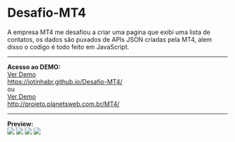 # Desafio-MT4
A empresa MT4 me desafiou a criar uma pagina que exibi uma lista de contatos, os dados são puxados de APIs JSON criadas pela MT4, alem disso o codigo é todo feito em JavaScript.
<hr>
<b>Acesso ao DEMO:</b>
<br>
<a href="https://jotinhabr.github.io/Desafio-MT4/" target="_blank">Ver Demo</a><br>
<a href="https://jotinhabr.github.io/Desafio-MT4/" target="_blank">https://jotinhabr.github.io/Desafio-MT4/</a>
<br>ou<br>
<a href="http://projeto.planetsweb.com.br/MT4/" target="_blank">Ver Demo</a><br>
<a href="http://projeto.planetsweb.com.br/MT4/" target="_blank">http://projeto.planetsweb.com.br/MT4/</a>
<hr>
<b>Preview:</b>
<br>
<img src="https://i.imgur.com/TpPSa8w.png">
<img src="https://i.imgur.com/ZzQmiYS.png">
<img src="https://i.imgur.com/0gcDCSs.png">
<img src="https://i.imgur.com/Nai5Jc4.png">
